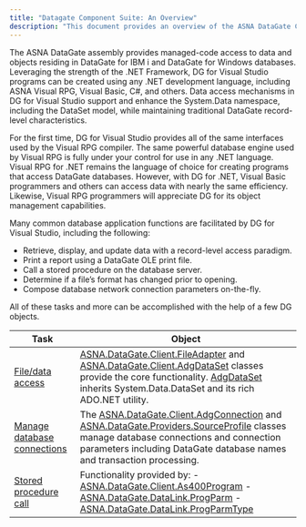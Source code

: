 ```yaml
---
title: "Datagate Component Suite: An Overview"
description: "This document provides an overview of the ASNA DataGate Client, including its features, how it integrates with various development environments, and guidance on setup and configuration for optimal use."
---
```


The ASNA DataGate assembly provides managed-code access to data and objects residing in DataGate for IBM i and DataGate for Windows databases. Leveraging the strength of the .NET Framework, DG for Visual Studio programs can be created using any .NET development language, including ASNA Visual RPG, Visual Basic, C#, and others. Data access mechanisms in DG for Visual Studio support and enhance the System.Data namespace, including the DataSet model, while maintaining traditional DataGate record-level characteristics.

For the first time, DG for Visual Studio provides all of the same interfaces used by the Visual RPG compiler. The same powerful database engine used by Visual RPG is fully under your control for use in any .NET language. Visual RPG for .NET remains the language of choice for creating programs that access DataGate databases. However, with DG for .NET, Visual Basic programmers and others can access data with nearly the same efficiency. Likewise, Visual RPG programmers will appreciate DG for its object management capabilities.

Many common database application functions are facilitated by DG for Visual Studio, including the following:

- Retrieve, display, and update data with a record-level access paradigm.
- Print a report using a DataGate OLE print file.
- Call a stored procedure on the database server.
- Determine if a file’s format has changed prior to opening.
- Compose database network connection parameters on-the-fly.

All of these tasks and more can be accomplished with the help of a few DG objects.
<br />



| Task | Object |
| ---- | ---- |
| [File/data access](usingthe-file-adapter-class.html) | [ASNA.DataGate.Client.FileAdapter](/reference/datagate/datagate-client/file-adapter.html) and [ASNA.DataGate.Client.AdgDataSet](/reference/datagate/datagate-client/adg-data-set.html) classes provide the core functionality. [AdgDataSet](/reference/datagate/datagate-client/adg-data-set.html) inherits <span>System.Data.DataSet</span> and its rich ADO.NET utility. |
| [Manage database connections ](managing-database-connections.html) | The [ASNA.DataGate.Client.AdgConnection](/reference/datagate/datagate-client/adg-connection.html) and [ASNA.DataGate.Providers.SourceProfile](source-profile-class.html) classes manage database connections and connection parameters including DataGate database names and transaction processing. |
| [Stored procedure call ](calling-stored-procedures.html) | Functionality provided by: - [ASNA.DataGate.Client.As400Program](/reference/datagate/datagate-client/as400-program.html) - [ASNA.DataGate.DataLink.ProgParm](/reference/datagate/datagate-data-link/prog-parm.html) - [ASNA.DataGate.DataLink.ProgParmType](/reference/datagate/datagate-data-link/prog-parm-type.html) |



<br />

